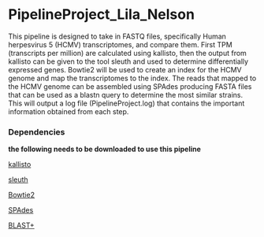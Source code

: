 # PipelineProject_Lila_Nelson
 
This pipeline is designed to take in FASTQ files, specifically Human herpesvirus 5 (HCMV) transcriptomes, and compare them. First TPM (transcripts per million) are calculated using kallisto, then the output from kallisto can be given to the tool sleuth and used to determine differentially expressed genes. Bowtie2 will be used to create an index for the HCMV genome and map the transcriptomes to the index. The reads that mapped to the HCMV genome can be assembled using SPAdes producing FASTA files that can be used as a blastn query to determine the most similar strains. This will output a log file (PipelineProject.log) that contains the important information obtained from each step. 

### Dependencies
**the following needs to be downloaded to use this pipeline**

[<ins>kallisto</ins>](https://pachterlab.github.io/kallisto/download)

[<ins>sleuth</ins>](https://pachterlab.github.io/sleuth/download)

[<ins>Bowtie2</ins>](https://github.com/BenLangmead/bowtie2)

[<ins>SPAdes</ins>](https://github.com/ablab/spades?tab=readme-ov-file)

[<ins>BLAST+</ins>](https://www.ncbi.nlm.nih.gov/books/NBK569861/)
